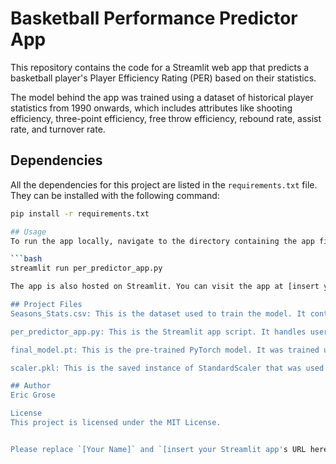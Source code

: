 # Basketball Performance Predictor App

This repository contains the code for a Streamlit web app that predicts a basketball player's Player Efficiency Rating (PER) based on their statistics.

The model behind the app was trained using a dataset of historical player statistics from 1990 onwards, which includes attributes like shooting efficiency, three-point efficiency, free throw efficiency, rebound rate, assist rate, and turnover rate.

## Dependencies

All the dependencies for this project are listed in the `requirements.txt` file. They can be installed with the following command:

```bash
pip install -r requirements.txt

## Usage
To run the app locally, navigate to the directory containing the app files and type the following command into your terminal:

```bash
streamlit run per_predictor_app.py

The app is also hosted on Streamlit. You can visit the app at [insert your Streamlit app's URL here].

## Project Files
Seasons_Stats.csv: This is the dataset used to train the model. It contains historical basketball player statistics from 1990 onwards.

per_predictor_app.py: This is the Streamlit app script. It handles user input and output, and loads and uses the pre-trained PyTorch model to make predictions.

final_model.pt: This is the pre-trained PyTorch model. It was trained using the PyTorch framework on the dataset contained in Seasons_Stats.csv.

scaler.pkl: This is the saved instance of StandardScaler that was used to standardize the training data before it was fed to the model. It is loaded by per_predictor_app.py to standardize the user input before making a prediction.

## Author
Eric Grose

License
This project is licensed under the MIT License.


Please replace `[Your Name]` and `[insert your Streamlit app's URL here]` 

